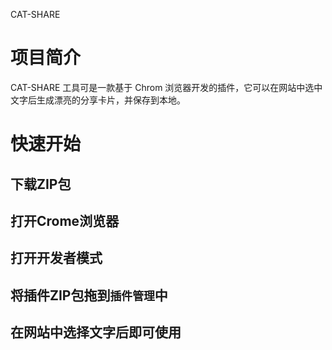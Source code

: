  CAT-SHARE
 # 项目简介
 CAT-SHARE 工具可是一款基于 Chrom 浏览器开发的插件，它可以在网站中选中文字后生成漂亮的分享卡片，并保存到本地。
 # 快速开始
 ## 下载ZIP包
 ## 打开Crome浏览器
 ## 打开开发者模式
 ## 将插件ZIP包拖到`插件管理`中
 ## 在网站中选择文字后即可使用
 
